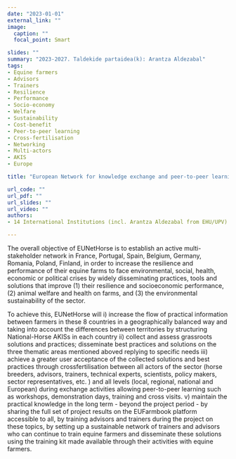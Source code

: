 ```yaml
---
date: "2023-01-01"
external_link: ""
image:
  caption: ""
  focal_point: Smart

slides: ""
summary: "2023-2027. Taldekide partaidea(k): Arantza Aldezabal"
tags:
- Equine farmers 
- Advisors
- Trainers 
- Resilience
- Performance
- Socio-economy
- Welfare
- Sustainability
- Cost-benefit
- Peer-to-peer learning
- Cross-fertilisation
- Networking
- Multi-actors 
- AKIS
- Europe

title: "European Network for knowledge exchange and peer-to-peer learning between actors and stakeholders of the Horse sector to improve the resilience of equine farms (EUNetHorse)"

url_code: ""
url_pdf: ""
url_slides: ""
url_video: ""
authors: 
- 14 International Institutions (incl. Arantza Aldezabal from EHU/UPV)

---
```


The overall objective of EUNetHorse is to establish an active multi-stakeholder network in France, Portugal, Spain, Belgium, Germany, Romania, Poland, Finland, in order to increase the resilience and performance of their equine farms to face environmental, social, health, economic or political crises by widely disseminating practices, tools and solutions that improve (1) their resilience and socioeconomic performance, (2) animal welfare and health on farms, and (3) the environmental sustainability of the sector. 

To achieve this, EUNetHorse will i) increase the flow of practical information between farmers in these 8 countries in a geographically balanced way and taking into account the differences between territories by structuring National-Horse AKISs in each country ii) collect and assess grassroots solutions and practices; disseminate best practices and solutions on the three thematic areas mentioned aboved replying to specific needs iii) achieve a greater user acceptance of the collected solutions and best practices through crossfertilisation between all actors of the sector (horse breeders, advisors, trainers, technical experts, scientists, policy makers, sector representatives, etc. ) and all levels (local, regional, national and European) during exchange activities allowing peer-to-peer learning such as workshops, demonstration days, training and cross visits. v) maintain the practical knowledge in the long term - beyond the project period - by sharing the full set of project results on the EUFarmbook platform accessible to all, by training advisors and trainers during the project on these topics, by setting up a sustainable network of trainers and advisors who can continue to train equine farmers and disseminate these solutions using the training kit made available through their activities with equine farmers.
